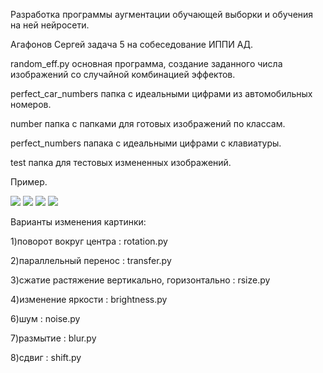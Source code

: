 Разработка программы аугментации обучающей выборки и обучения на ней нейросети.

Агафонов Сергей задача 5 на собеседование ИППИ АД.


random_eff.py основная программа, создание заданного числа изображений со случайной комбинацией эффектов.

perfect_car_numbers папка с идеальными цифрами из автомобильных номеров.

number папка с папками для готовых изображений по классам. 

perfect_numbers папака с идеальными цифрами с клавиатуры. 

test папка для тестовых измененных изображений. 

Пример. 

![](https://github.com/sergeya884/img_augmentation/blob/main/tests/0.png) ![](https://github.com/sergeya884/img_augmentation/blob/main/tests/43.png) ![](https://github.com/sergeya884/img_augmentation/blob/main/tests/20.png) ![](https://github.com/sergeya884/img_augmentation/blob/main/tests/49.png)

Варианты изменения картинки:

1)поворот вокруг центра : rotation.py

2)параллельный перенос : transfer.py

3)сжатие растяжение вертикально, горизонтально : rsize.py

4)изменение яркости : brightness.py

6)шум : noise.py

7)размытие : blur.py

8)сдвиг : shift.py
